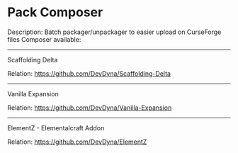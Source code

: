 
# Pack Composer

Description:
Batch packager/unpackager to easier upload on CurseForge files
Composer available:

____
Scaffolding Delta

Relation: https://github.com/DevDyna/Scaffolding-Delta
____
Vanilla Expansion

Relation: https://github.com/DevDyna/Vanilla-Expansion
____
ElementZ - Elementalcraft Addon

Relation: https://github.com/DevDyna/ElementZ
